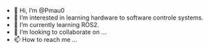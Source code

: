 - 👋 Hi, I’m @Pmau0
- 👀 I’m interested in learning hardware to software controle systems.
- 🌱 I’m currently learning ROS2.
- 💞️ I’m looking to collaborate on ...
- 📫 How to reach me ...

<!---
Pmau0/Pmau0 is a ✨ special ✨ repository because its `README.md` (this file) appears on your GitHub profile.
You can click the Preview link to take a look at your changes.
--->

